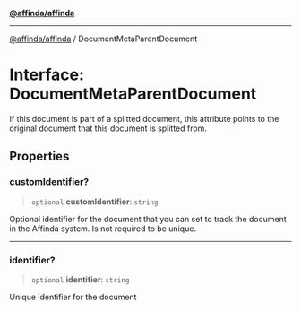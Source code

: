 [**@affinda/affinda**](../README.md)

***

[@affinda/affinda](../globals.md) / DocumentMetaParentDocument

# Interface: DocumentMetaParentDocument

If this document is part of a splitted document, this attribute points to the original document that this document is splitted from.

## Properties

### customIdentifier?

> `optional` **customIdentifier**: `string`

Optional identifier for the document that you can set to track the document in the Affinda system.  Is not required to be unique.

***

### identifier?

> `optional` **identifier**: `string`

Unique identifier for the document
